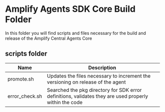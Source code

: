# Amplify Agents SDK Core Build Folder

In this folder you will find scripts and files necessary for the build and release of the Amplify Central Agents Core

## scripts folder

| Name           | Description                                                                                            |
| -------------- | ------------------------------------------------------------------------------------------------------ |
| promote.sh     | Updates the files necessary to increment the versioning on release of the agent                        |
| error_check.sh | Searched the pkg directory for SDK error definitions, validates they are used properly within the code |
